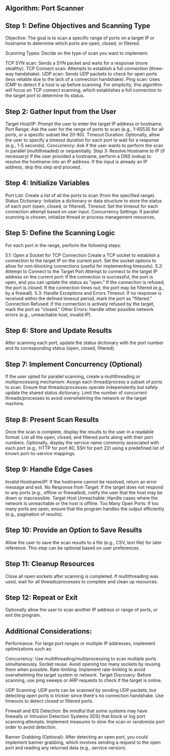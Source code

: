 ## Algorithm: Port Scanner

## Step 1: Define Objectives and Scanning Type

Objective: The goal is to scan a specific range of ports on a target IP or hostname to determine which ports are open, closed, or filtered.

Scanning Types: Decide on the type of scan you want to implement:

TCP SYN scan: Sends a SYN packet and waits for a response (more stealthy).
TCP Connect scan: Attempts to establish a full connection (three-way handshake).
UDP scan: Sends UDP packets to check for open ports (less reliable due to the lack of a connection handshake).
Ping scan: Uses ICMP to detect if a host is up before scanning.
For simplicity, this algorithm will focus on TCP connect scanning, which establishes a full connection to the target port to determine its status.

## Step 2: Gather Input from the User

Target Host/IP: Prompt the user to enter the target IP address or hostname.
Port Range: Ask the user for the range of ports to scan (e.g., 1-65535 for all ports, or a specific subset like 20-80).
Timeout Duration: Optionally, allow the user to specify a timeout duration for each port to wait for a response (e.g., 1-5 seconds).
Concurrency: Ask if the user wants to perform the scan in parallel (multithreaded) or sequentially.
Step 3: Resolve Hostname to IP (if necessary)
If the user provided a hostname, perform a DNS lookup to resolve the hostname into an IP address.
If the input is already an IP address, skip this step and proceed.

## Step 4: Initialize Variables

Port List: Create a list of all the ports to scan (from the specified range).
Status Dictionary: Initialize a dictionary or data structure to store the status of each port (open, closed, or filtered).
Timeout: Set the timeout for each connection attempt based on user input.
Concurrency Settings: If parallel scanning is chosen, initialize thread or process management resources.

## Step 5: Define the Scanning Logic

For each port in the range, perform the following steps:

5.1: Open a Socket for TCP Connection
Create a TCP socket to establish a connection to the target IP on the current port.
Set the socket options to allow for non-blocking connections (useful for implementing timeouts).
5.2: Attempt to Connect to the Target Port
Attempt to connect to the target IP address on the current port:
If the connection is successful, the port is open, and you can update the status as "open."
If the connection is refused, the port is closed.
If the connection times out, the port may be filtered (e.g., by a firewall).
5.3: Handle Exceptions and Errors
Timeout: If no response is received within the defined timeout period, mark the port as "filtered."
Connection Refused: If the connection is actively refused by the target, mark the port as "closed."
Other Errors: Handle other possible network errors (e.g., unreachable host, invalid IP).

## Step 6: Store and Update Results

After scanning each port, update the status dictionary with the port number and its corresponding status (open, closed, filtered).

## Step 7: Implement Concurrency (Optional)

If the user opted for parallel scanning, create a multithreading or multiprocessing mechanism:
Assign each thread/process a subset of ports to scan.
Ensure that threads/processes operate independently but safely update the shared status dictionary.
Limit the number of concurrent threads/processes to avoid overwhelming the network or the target machine.

## Step 8: Present Scan Results

Once the scan is complete, display the results to the user in a readable format:
List all the open, closed, and filtered ports along with their port numbers.
Optionally, display the service name commonly associated with each port (e.g., HTTP for port 80, SSH for port 22) using a predefined list of known port-to-service mappings.

## Step 9: Handle Edge Cases

Invalid Hostname/IP: If the hostname cannot be resolved, return an error message and exit.
No Response from Target: If the target does not respond to any ports (e.g., offline or firewalled), notify the user that the host may be down or inaccessible.
Target Host Unreachable: Handle cases where the network is unreachable or the host is offline.
Too Many Open Ports: If too many ports are open, ensure that the program handles the output efficiently (e.g., pagination of results).

## Step 10: Provide an Option to Save Results

Allow the user to save the scan results to a file (e.g., CSV, text file) for later reference. This step can be optional based on user preferences.

## Step 11: Cleanup Resources

Close all open sockets after scanning is completed.
If multithreading was used, wait for all threads/processes to complete and clean up resources.

## Step 12: Repeat or Exit

Optionally allow the user to scan another IP address or range of ports, or exit the program.

## Additional Considerations:

Performance: For large port ranges or multiple IP addresses, implement optimizations such as:

Concurrency: Use multithreading/multiprocessing to scan multiple ports simultaneously.
Socket reuse: Avoid opening too many sockets by reusing them when possible.
Rate-limiting: Implement rate-limiting to avoid overwhelming the target system or network.
Target Discovery: Before scanning, use ping sweeps or ARP requests to check if the target is online.

UDP Scanning: UDP ports can be scanned by sending UDP packets, but detecting open ports is trickier since there's no connection handshake. Use timeouts to detect closed or filtered ports.

Firewall and IDS Detection: Be mindful that some systems may have firewalls or Intrusion Detection Systems (IDS) that block or log port scanning attempts. Implement measures to slow the scan or randomize port order to avoid detection.

Banner Grabbing (Optional): After detecting an open port, you could implement banner grabbing, which involves sending a request to the open port and reading any returned data (e.g., service version).
